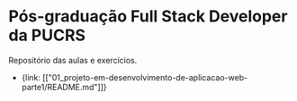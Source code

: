 # Pós-graduação Full Stack Developer da PUCRS

Repositório das aulas e exercícios.

- {link: [["01_projeto-em-desenvolvimento-de-aplicacao-web-parte1/README.md"]]}